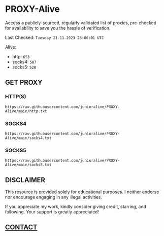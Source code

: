 # PROXY-Alive

Access a publicly-sourced, regularly validated list of proxies, pre-checked for availability to save you the hassle of verification.

Last Checked: `Tuesday 21-11-2023 23:00:01 UTC`

Alive:
- http: `653`
- socks4: `587`
- socks5: `528`

## GET PROXY

### HTTP(S)

```https://raw.githubusercontent.com/junioralive/PROXY-Alive/main/http.txt```

### SOCKS4

```https://raw.githubusercontent.com/junioralive/PROXY-Alive/main/socks4.txt```

### SOCKS5

```https://raw.githubusercontent.com/junioralive/PROXY-Alive/main/socks5.txt```

## DISCLAIMER

This resource is provided solely for educational purposes. I neither endorse nor encourage engaging in any illegal activities.

If you appreciate my work, kindly consider giving credit, starring, and following. Your support is greatly appreciated! 

## [CONTACT](https://t.me/TheJuniorAlive)
